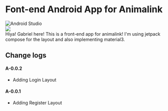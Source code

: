 # Font-end Android App for Animalink  
![Android Studio](https://img.shields.io/badge/Android%20Studio-3DDC84.svg?style=for-the-badge&logo=android-studio&logoColor=white)  
![](https://img.shields.io/badge/Version_-A0.0.2-blue)  
Hiya! Gabriel here! This is a front-end app for animalink! I'm using jetpack compose for the layout and also implementing material3.  
  
## Change logs  
#### A-0.0.2  
- Adding Login Layout
#### A-0.0.1  
- Adding Register Layout

